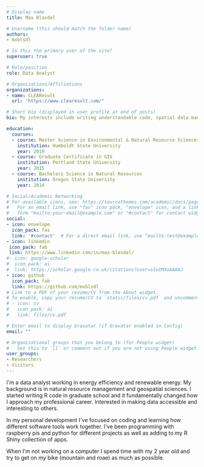 ```yaml
---
# Display name
title: Max Blasdel

# Username (this should match the folder name)
authors:
- mxblsdl

# Is this the primary user of the site?
superuser: true

# Role/position
role: Data Analyst

# Organizations/Affiliations
organizations:
- name: CLEAResult
  url: "https://www.clearesult.com/"

# Short bio (displayed in user profile at end of posts)
bio: My interests include writing understandable code, spatial data manipulation, and learning new skills.

education:
  courses:
  - course: Master Science in Environmental & Natural Resource Sciences 
    institution: Humboldt State University
    year: 2019
  - course: Graduate Certificate in GIS
    institution: Portland State University
    year: 2015
  - course: Bachelors Science in Natural Resources
    institution: Oregon State University
    year: 2014

# Social/Academic Networking
# For available icons, see: https://sourcethemes.com/academic/docs/page-builder/#icons
#   For an email link, use "fas" icon pack, "envelope" icon, and a link in the
#   form "mailto:your-email@example.com" or "#contact" for contact widget.
social:
- icon: envelope
  icon_pack: fas
  link: '#contact'  # For a direct email link, use "mailto:test@example.org".
- icon: linkedin
 icon_pack: fab
 link: https://www.linkedin.com/in/max-blasdel/
#- icon: google-scholar
#  icon_pack: ai
#  link: https://scholar.google.co.uk/citations?user=sIwtMXoAAAAJ
- icon: github
  icon_pack: fab
  link: https://github.com/mxblsdl
# Link to a PDF of your resume/CV from the About widget.
# To enable, copy your resume/CV to `static/files/cv.pdf` and uncomment the lines below.
# - icon: cv
#   icon_pack: ai
#   link: files/cv.pdf

# Enter email to display Gravatar (if Gravatar enabled in Config)
email: ""

# Organizational groups that you belong to (for People widget)
#   Set this to `[]` or comment out if you are not using People widget.
user_groups:
- Researchers
- Visitors
---
```


I'm a data analyst working in energy efficiency and renewable energy. My background is in natural resource management and geospatial sciences. I started writing R code in graduate school and it fundamentally changed how I approach my professional career. Interested in making data accessible and interesting to others.

In my personal development I've focused on coding and learning how different software tools work together. I've been programming with raspberry pis and python for different projects as well as adding to my R Shiny collection of apps.

When I'm not working on a computer I spend time with my 2 year old and try to get on my bike (mountain and roae) as much as possible. 
